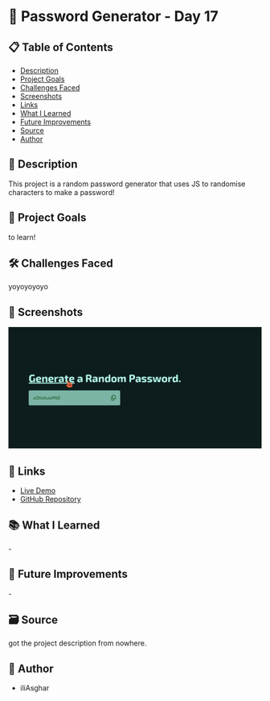 # 🚀 Password Generator - Day 17

## 📋 Table of Contents

- [Description](#📖-description)
- [Project Goals](#🎯-project-goals)
- [Challenges Faced](#🛠-challenges-faced)
- [Screenshots](#📸-screenshots)
- [Links](#🔗-links)
- [What I Learned](#📚-what-i-learned)
- [Future Improvements](#🚀-future-improvements)
- [Source](#🗃️-source)
- [Author](#👤-author)

## 📖 Description

This project is a random password generator that uses JS to randomise characters to make a password!


## 🎯 Project Goals

to learn!

## 🛠 Challenges Faced

yoyoyoyoyo

## 📸 Screenshots

![screenshot](<../../project screenshots/17.png>)

## 🔗 Links

- [Live Demo](https://iliasghar.github.io/100-Days--100--Frontend--Challanges/projects/017-%20Password%20Generator/)
- [GitHub Repository](https://github.com/iliAsghar/100-Days--100--Frontend--Challanges/tree/main/projects/017-%20Password%20Generator)

## 📚 What I Learned

\-

## 🚀 Future Improvements

\-

## 🗃️ Source

got the project description from nowhere.

## 👤 Author

- iliAsghar